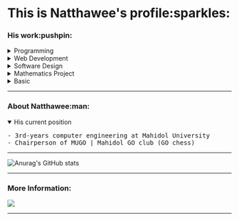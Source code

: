 <h1>This is Natthawee's profile:sparkles:</h1>

<h3>His work:pushpin:</h3>

<details><summary>Programming</summary>
  <ul>
    <details open><summary>Python</summary>
      <ul>
        <li><a href='https://github.com/etnk125/borntoDev-devlab'>DevLab</a></li>
        <li><a href='https://github.com/etnk125/Codewar'>CodeWar</a></li>
        <li><a href='https://github.com/etnk125/borntoDev-devlab'>Backend edit data by recursion</a></li>
      </ul>
    </details>
    <details open><summary>C/C++</summary>
      <ul>
        <li><a href='https://github.com/etnk125/POSN-second-camp'>POSN 2nd-camp</a></li>
        <li><a href='https://github.com/etnk125/POSN-first-camp'>POSN 1st-camp </a></li>
        <li><a href='https://github.com/etnk125/Programming.in.th'>Programming.in.th</a></li>
        <li><a href='https://github.com/etnk125/Odious-Game'>Odious-Game</a></li>
        <li><a href='https://github.com/etnk125/Let-endure-together-to-overcome-the-COVID-19-crisis'>Let-endure-together-to-overcome-the-COVID-19-crisis</a></li>
      </ul>
    </details>
    <details open><summary>Java</summary>
      <ul>
        <li><a href='https://github.com/etnk125/Lights-Out-Puzzle'>Lights Out Puzzle </a></li>
        <li><a href='https://github.com/etnk125/Swinging-Monkey-Puzzle'>Swinging Monkey Puzzle</a></li>
        <li><a href='https://github.com/etnk125/Chushajo'>Chushajo</a></li>
      </ul>
    </details>
    
  </ul>
</details>
<details ><summary>Web Development </summary>
  <ul>
    <li><a href='https://github.com/etnk125/YAHTZEE'>YAHTZEE</a></li>
    <li><a href='https://github.com/etnk125/GPACalculator'>GPA calculator with bootstrap</a></li>
    <li><a href='https://github.com/etnk125/EGCO427-WebProgramming'>Web programming classwork</a></li>
    <li><a href='https://github.com/etnk125/lmwn-frontend-asg'>Frist React Project | Search API</a></li>
  </ul>
</details>

<details ><summary>Software Design </summary>
  <ul>
    <li><a href='https://github.com/etnk125/Tram_tracking_draft'> Tram Tracking Software Design</a></li>
  </ul>
</details>
<details ><summary>Mathematics Project</summary><ul>
    <li><a href='https://github.com/etnk125/The-Study-of-Mathematical-Relationship-from-Desperado-Puzzle'> The Study of Mathematical Relationship from Desperado Puzzle | Got 2 Awards </a></li>
</ul></details>
<details ><summary>Basic</summary><ul>
    <li><a href='https://www.linkedin.com/learning/certificates/93ffcef5fa32b4f5039acb557ca84e47981a33f9c53c6e11d534f1b851574c6c?u=91782594'>C# Essential Training: 1 Syntax and Object Oriented Programming </a></li>
    <li><a href='https://1drv.ms/b/s!AkRtnJW9rWB0h2n9noI3KA7XWLBk'>Essential SQL for Everyone</a></li>
</ul></details>

---

<h3>About Natthawee:man:</h3>
<details open><summary>His current position</summary>
<pre>
- 3rd-years computer engineering at Mahidol University
- Chairperson of MUGO | Mahidol GO club (GO chess)
</pre>
</details>

---

![Anurag's GitHub stats](https://github-readme-stats.vercel.app/api?username=etnk125&show_icons=true&theme=vision-friendly-dark&hide_border=true&border_radius=15)

---

<h3 >More Information:</h3> 
<a href='https://www.linkedin.com/in/etnk125'>
<img src='https://img.shields.io/badge/linkedin-%230077B5.svg?style=for-the-badge&logo=linkedin&logoColor=white'>
</a>

---
